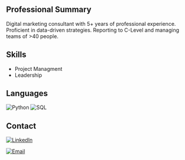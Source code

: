 ## Professional Summary 
Digital marketing consultant with 5+ years of professional experience. Proficient in data-driven strategies. Reporting to C-Level and managing teams of >40 people. 


## Skills
- Project Managment
- Leadership


## Languages 
![Python](https://img.shields.io/badge/Python-3776AB?style=for-the-badge&logo=python&logoColor=white)
![SQL](https://img.shields.io/badge/SQL-4479A1?style=for-the-badge&logo=postgresql&logoColor=white)


## Contact 
[![LinkedIn](https://img.shields.io/badge/LinkedIn-0077B5?style=for-the-badge&logo=linkedin&logoColor=white)]([https://www.linkedin.com/in/johndoe](https://www.linkedin.com/in/crismosquerav/))

[![Email](https://img.shields.io/badge/Email-D14836?style=for-the-badge&logo=gmail&logoColor=white)](mailto:cris.mosquera.v@gmail.com)


<!--
**crismosquerav/crismosquerav** is a ✨ _special_ ✨ repository because its `README.md` (this file) appears on your GitHub profile.

Here are some ideas to get you started:

- 🔭 I’m currently working on ...
- 🌱 I’m currently learning ...
- 👯 I’m looking to collaborate on ...
- 🤔 I’m looking for help with ...
- 💬 Ask me about ...
- 📫 How to reach me: ...
- 😄 Pronouns: ...
- ⚡ Fun fact: ...
-->
